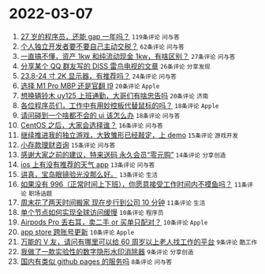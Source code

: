 # 2022-03-07

1. [27 岁的程序员，还能 gap 一年吗？](https://www.v2ex.com/t/838481) `119条评论` `问与答`
1. [个人独立开发者要不要自己主动交税？](https://www.v2ex.com/t/838496) `62条评论` `问与答`
1. [一直搞不懂，资产 1kw 和纯流动现金 1kw，有啥区别？](https://www.v2ex.com/t/838513) `27条评论` `问与答`
1. [分享某个 QQ 群友写的 DISS 雷鸟电视的文章](https://www.v2ex.com/t/838480) `26条评论` `分享发现`
1. [23.8-24 寸 2K 显示器，有推荐吗？](https://www.v2ex.com/t/838479) `24条评论` `问与答`
1. [选择 M1 Pro MBP 还是官翻 I9](https://www.v2ex.com/t/838503) `20条评论` `Apple`
1. [想换辆铃木 uy125 上班通勤，大哥们有啥忠告吗](https://www.v2ex.com/t/838483) `20条评论` `济南`
1. [各位程序员们，工作中有用妙控板代替鼠标的吗？](https://www.v2ex.com/t/838551) `18条评论` `Apple`
1. [请问碰到一个啥都不会的 ui 该怎么办](https://www.v2ex.com/t/838489) `18条评论` `问与答`
1. [CentOS 之后，大家会选择谁？](https://www.v2ex.com/t/838516) `16条评论` `问与答`
1. [继续推进我的独立游戏，大致雏形已经敲定，上 demo](https://www.v2ex.com/t/838544) `15条评论` `游戏开发`
1. [小存款理财咨询](https://www.v2ex.com/t/838539) `15条评论` `问与答`
1. [感谢大家之前的建议，特来送码 永久会员“零元购”](https://www.v2ex.com/t/838507) `14条评论` `分享创造`
1. [ios 上有没有推荐的天气 app](https://www.v2ex.com/t/838532) `13条评论` `问与答`
1. [讲真，宝岛眼镜验光没那么好。](https://www.v2ex.com/t/838500) `13条评论` `生活`
1. [如果没有 996（正常时间上下班），你愿意接受工作时间内不摸鱼吗？](https://www.v2ex.com/t/838557) `11条评论` `职场话题`
1. [周末花了两天时间搬家 现在步行到公司 10 分钟](https://www.v2ex.com/t/838511) `11条评论` `生活`
1. [单个节点如何实现全球访问缓慢](https://www.v2ex.com/t/838533) `10条评论` `程序员`
1. [Airpods Pro 丢右耳，卖二手 or 买单只配对？](https://www.v2ex.com/t/838498) `10条评论` `Apple`
1. [app store 跨账号更新](https://www.v2ex.com/t/838487) `10条评论` `Apple`
1. [万能的 V 友，请问有哪里可以给 60 周岁以上老人找工作的平台](https://www.v2ex.com/t/838529) `9条评论` `酷工作`
1. [我做了一款实验性的数字隐形水印消除器](https://www.v2ex.com/t/838484) `9条评论` `分享创造`
1. [国内有类似 github pages 的服务吗](https://www.v2ex.com/t/838535) `8条评论` `问与答`
